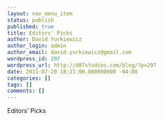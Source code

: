 ```yaml
---
layout: nav_menu_item
status: publish
published: true
title: Editors' Picks
author: David Yurkiewicz
author_login: admin
author_email: david.yurkiewicz@gmail.com
wordpress_id: 297
wordpress_url: http://d87studios.com/blog/?p=297
date: 2011-07-20 18:21:00.000000000 -04:00
categories: []
tags: []
comments: []
---
```

Editors’ Picks
